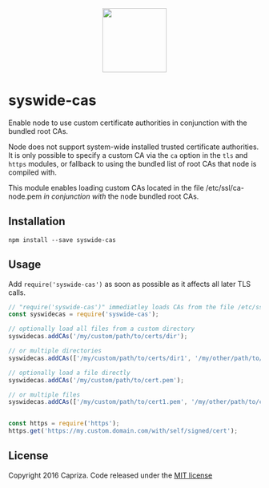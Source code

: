 <div align="center"><img src="https://capriza.github.io/images/logos/logos-cert.svg" height="128" /></div>

syswide-cas
===

Enable node to use custom certificate authorities in conjunction with the bundled root CAs.

Node does not support system-wide installed trusted certificate authorities. It is only possible to specify a custom 
CA via the `ca` option in the `tls` and `https` modules, or fallback to using the bundled list of root CAs that 
node is compiled with.

This module enables loading custom CAs located in the file /etc/ssl/ca-node.pem _in conjunction with_ 
the node bundled root CAs.

## Installation

```
npm install --save syswide-cas
```

## Usage

Add `require('syswide-cas')` as soon as possible as it affects all later TLS calls. 

```javascript
// "require('syswide-cas')" immediatley loads CAs from the file /etc/ssl/ca-node.pem if it exists
const syswidecas = require('syswide-cas');

// optionally load all files from a custom directory
syswidecas.addCAs('/my/custom/path/to/certs/dir');

// or multiple directories
syswidecas.addCAs(['/my/custom/path/to/certs/dir1', '/my/other/path/to/certs/dir2']);

// optionally load a file directly
syswidecas.addCAs('/my/custom/path/to/cert.pem');

// or multiple files
syswidecas.addCAs(['/my/custom/path/to/cert1.pem', '/my/other/path/to/cert2.pem']);


const https = require('https');
https.get('https://my.custom.domain.com/with/self/signed/cert');

```

## License

Copyright 2016 Capriza. Code released under the [MIT license](LICENSE.md)

